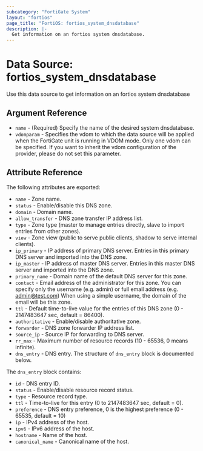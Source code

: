 ```yaml
---
subcategory: "FortiGate System"
layout: "fortios"
page_title: "FortiOS: fortios_system_dnsdatabase"
description: |-
  Get information on an fortios system dnsdatabase.
---
```


# Data Source: fortios_system_dnsdatabase
Use this data source to get information on an fortios system dnsdatabase

## Argument Reference

* `name` - (Required) Specify the name of the desired system dnsdatabase.
* `vdomparam` - Specifies the vdom to which the data source will be applied when the FortiGate unit is running in VDOM mode. Only one vdom can be specified. If you want to inherit the vdom configuration of the provider, please do not set this parameter.


## Attribute Reference

The following attributes are exported:

* `name` - Zone name.
* `status` - Enable/disable this DNS zone.
* `domain` - Domain name.
* `allow_transfer` - DNS zone transfer IP address list.
* `type` - Zone type (master to manage entries directly, slave to import entries from other zones).
* `view` - Zone view (public to serve public clients, shadow to serve internal clients).
* `ip_primary` - IP address of primary DNS server. Entries in this primary DNS server and imported into the DNS zone.
* `ip_master` - IP address of master DNS server. Entries in this master DNS server and imported into the DNS zone.
* `primary_name` - Domain name of the default DNS server for this zone.
* `contact` - Email address of the administrator for this zone.
		You can specify only the username (e.g. admin) or full email address (e.g. admin@test.com) 
		When using a simple username, the domain of the email will be this zone.
* `ttl` - Default time-to-live value for the entries of this DNS zone (0 - 2147483647 sec, default = 86400).
* `authoritative` - Enable/disable authoritative zone.
* `forwarder` - DNS zone forwarder IP address list.
* `source_ip` - Source IP for forwarding to DNS server.
* `rr_max` - Maximum number of resource records (10 - 65536, 0 means infinite).
* `dns_entry` - DNS entry. The structure of `dns_entry` block is documented below.

The `dns_entry` block contains:

* `id` - DNS entry ID.
* `status` - Enable/disable resource record status.
* `type` - Resource record type.
* `ttl` - Time-to-live for this entry (0 to 2147483647 sec, default = 0).
* `preference` - DNS entry preference, 0 is the highest preference (0 - 65535, default = 10)
* `ip` - IPv4 address of the host.
* `ipv6` - IPv6 address of the host.
* `hostname` - Name of the host.
* `canonical_name` - Canonical name of the host.

